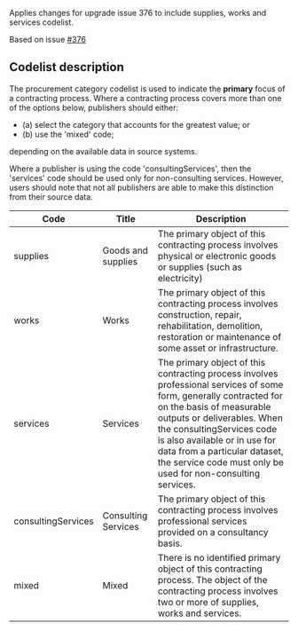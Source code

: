 Applies changes for upgrade issue 376 to include supplies, works and services codelist. 

Based on issue [#376](https://github.com/open-contracting/standard/issues/376)

## Codelist description

The procurement category codelist is used to indicate the **primary** focus of a contracting process. Where a contracting process covers more than one of the options below, publishers should either: 

* (a) select the category that accounts for the greatest value; or 
* (b) use the 'mixed' code;

depending on the available data in source systems. 

Where a publisher is using the code 'consultingServices', then the 'services' code should be used only for non-consulting services. However, users should note that not all publishers are able to make this distinction from their source data. 


| Code               | Title               | Description | 
|--------------------|---------------------|-------------| 
| supplies           | Goods and supplies  | The primary object of this contracting process involves physical or electronic goods or supplies (such as electricity)  | 
| works              | Works               | The primary object of this contracting process involves construction, repair, rehabilitation, demolition, restoration or maintenance of some asset or infrastructure. | 
| services           | Services            | The primary object of this contracting process involves professional services of some form, generally contracted for on the basis of measurable outputs or deliverables. When the consultingServices code is also available or in use for data from a particular dataset, the service code must only be used for non-consulting services.  | 
| consultingServices | Consulting Services | The primary object of this contracting process involves professional services provided on a consultancy basis.  | 
| mixed              | Mixed               | There is no identified primary object of this contracting process. The object of the contracting process  involves two or more of supplies, works and services. | 
